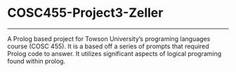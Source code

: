 # COSC455-Project3-Zeller

---
A Prolog based project for Towson University’s programing languages course (COSC 455). It is a based off a series of prompts that required Prolog code to answer. It utilizes significant aspects of logical programing found within prolog.
